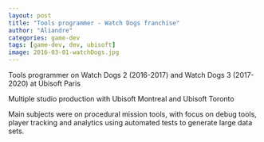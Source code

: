 ```yaml
---
layout: post
title: "Tools programmer - Watch Dogs franchise"
author: "Aliandre"
categories: game-dev
tags: [game-dev, dev, ubisoft]
image: 2016-03-01-watchDogs.jpg
---
```


Tools programmer on Watch Dogs 2 (2016-2017) and Watch Dogs 3 (2017-2020) at Ubisoft Paris

Multiple studio production with Ubisoft Montreal and Ubisoft Toronto

Main subjects were on procedural mission tools, with focus on debug tools, player tracking and analytics using automated tests to generate large data sets.